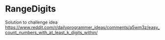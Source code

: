 # RangeDigits

Solution to challenge idea https://www.reddit.com/r/dailyprogrammer_ideas/comments/a5wm3z/easy_count_numbers_with_at_least_k_digits_within/
